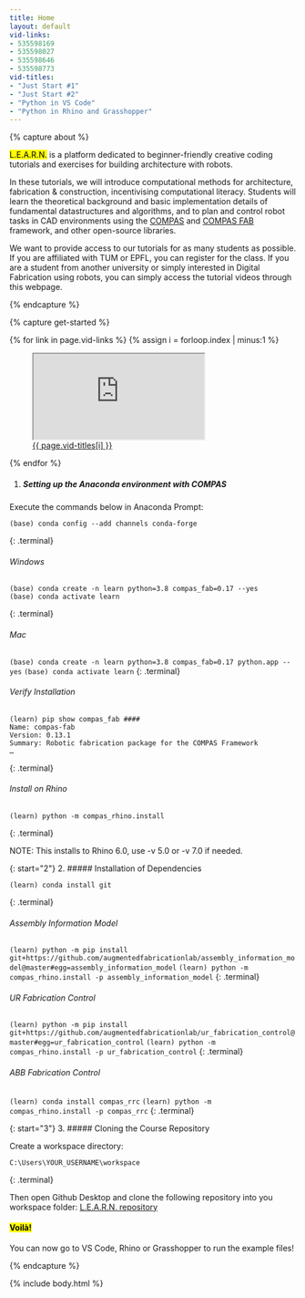 ```yaml
---
title: Home
layout: default
vid-links:
- 535598169
- 535598027
- 535598646
- 535598773
vid-titles:
- "Just Start #1"
- "Just Start #2"
- "Python in VS Code"
- "Python in Rhino and Grasshopper"
---
```

<!-- ABOUT -->
{% capture about %}

<!-- Edit below to change body text of About -->
<mark>L.E.A.R.N.</mark> is a platform dedicated to beginner-friendly creative coding tutorials and exercises for building architecture with robots.

In these tutorials, we will introduce computational methods for architecture, fabrication & construction, incentivising computational literacy. Students will learn the theoretical background and basic implementation details of fundamental datastructures and algorithms, and to plan and control robot tasks in CAD environments using the [COMPAS](https://compas.dev/) and [COMPAS FAB](https://gramaziokohler.github.io/compas_fab/latest/) framework, and other open-source libraries.

We want to provide access to our tutorials for as many students as possible. If you are affiliated with TUM or EPFL, you can register for the class. If you are a student from another university or simply interested in Digital Fabrication using robots, you can simply access the tutorial videos through this webpage.
<!-- END OF SECTION -->

{% endcapture %}

<!-- GET STARTED -->
{% capture get-started %}

<!-- Keep these figure tags unindented, Jekyll interprets tabbed HTML as MD code blocks -->
<!-- Iteratively get the videos -->
{% for link in page.vid-links %}
{% assign i = forloop.index | minus:1 %}
<figure>
    <iframe src="https://player.vimeo.com/video/{{ link }}" webkitallowfullscreen mozallowfullscreen allowfullscreen></iframe>
    <figcaption><a href="https://vimeo.com/{{ link }}" target="_blank">{{ page.vid-titles[i] }}</a></figcaption>
</figure>
{% endfor %}

<!-- Edit below to change the text of Get Started -->
1. ##### Setting up the Anaconda environment with COMPAS

Execute the commands below in Anaconda Prompt:

```
(base) conda config --add channels conda-forge
```
{: .terminal}

###### Windows

```
(base) conda create -n learn python=3.8 compas_fab=0.17 --yes
(base) conda activate learn
```
{: .terminal}

###### Mac

`(base) conda create -n learn python=3.8 compas_fab=0.17 python.app --yes`
`(base) conda activate learn`
{: .terminal}

###### Verify Installation

```
(learn) pip show compas_fab ####
Name: compas-fab
Version: 0.13.1
Summary: Robotic fabrication package for the COMPAS Framework
…
```
{: .terminal}

###### Install on Rhino

```
(learn) python -m compas_rhino.install
```
{: .terminal}

NOTE: This installs to Rhino 6.0, use -v 5.0 or -v 7.0 if needed.

{: start="2"}
2. ##### Installation of Dependencies

```
(learn) conda install git
```
{: .terminal}

###### Assembly Information Model
<!-- Use single line code mark to make sure that it doesn't overflow -->
`(learn) python -m pip install git+https://github.com/augmentedfabricationlab/assembly_information_model@master#egg=assembly_information_model`
`(learn) python -m compas_rhino.install -p assembly_information_model`
{: .terminal}

###### UR Fabrication Control

`(learn) python -m pip install git+https://github.com/augmentedfabricationlab/ur_fabrication_control@master#egg=ur_fabrication_control`
`(learn) python -m compas_rhino.install -p ur_fabrication_control`
{: .terminal}

###### ABB Fabrication Control
    
`(learn) conda install compas_rrc`
`(learn) python -m compas_rhino.install -p compas_rrc`
{: .terminal}

{: start="3"}
3. ##### Cloning the Course Repository

Create a workspace directory:
```
C:\Users\YOUR_USERNAME\workspace
```
{: .terminal}

Then open Github Desktop and clone the following repository into you workspace folder: [L.E.A.R.N. repository](https://github.com/le-ar-n/le-ar-n)

<!-- HTML for the fun skewed text -->
<aside> <h4 class="white-skewed-headline display-block"><mark>Voilà!</mark></h4> </aside>

You can now go to VS Code, Rhino or Grasshopper to run the example files!

<!-- END OF SECTION -->

{% endcapture %}

{% include body.html %}